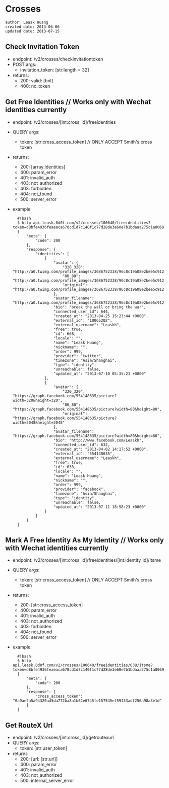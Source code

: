# Crosses
    author: Leask Huang
    created date: 2013-06-06
    updated date: 2013-07-15


## Check Invitation Token
* endpoint: /v2/crosses/checkinvitationtoken
* POST args:
    - invitation_token: [str:length = 32]
* returns:
    - 200: valid: [bol]
    - 400: no_token


## Get Free Identities // Works only with Wechat identities currently
* endpoint: /v2/crosses/[int:cross_id]/freeidentities
* QUERY args:
    - token: [str:cross_access_token] // ONLY ACCEPT Smith's cross token
* returns:
    - 200: [array:identities]
    - 400: param_error
    - 401: invalid_auth
    - 403: not_authorized
    - 403: forbidden
    - 404: not_found
    - 500: server_error
* example:

        #!bash
        $ http api.leask.0d0f.com/v2/crosses/100640/freeidentities?token=d8bfe4936feaeaca678cd1d7c140f1c77d28de3e60e7b1bdaaa275c1a006917d
        {
            "meta": {
                "code": 200
            },
            "response": {
                "identities": [
                    {
                        "avatar": {
                            "320_320": "http://a0.twimg.com/profile_images/3686752338/96c8c19a08e2bee5c912f80f6f59b7d3_reasonably_small.jpeg",
                            "80_80": "http://a0.twimg.com/profile_images/3686752338/96c8c19a08e2bee5c912f80f6f59b7d3_reasonably_small.jpeg",
                            "original": "http://a0.twimg.com/profile_images/3686752338/96c8c19a08e2bee5c912f80f6f59b7d3_reasonably_small.jpeg"
                        },
                        "avatar_filename": "http://a0.twimg.com/profile_images/3686752338/96c8c19a08e2bee5c912f80f6f59b7d3_reasonably_small.jpeg",
                        "bio": "break the wall or bring the war",
                        "connected_user_id": 644,
                        "created_at": "2013-04-25 15:23:44 +0000",
                        "external_id": "10065202",
                        "external_username": "Leaskh",
                        "free": true,
                        "id": 668,
                        "locale": "",
                        "name": "Leask Huang",
                        "nickname": "",
                        "order": 999,
                        "provider": "twitter",
                        "timezone": "Asia/Shanghai",
                        "type": "identity",
                        "unreachable": false,
                        "updated_at": "2013-07-10 05:35:21 +0000"
                    },
                    {
                        "avatar": {
                            "320_320": "https://graph.facebook.com/554148635/picture?width=320&height=320",
                            "80_80": "https://graph.facebook.com/554148635/picture?width=80&height=80",
                            "original": "https://graph.facebook.com/554148635/picture?width=2048&height=2048"
                        },
                        "avatar_filename": "https://graph.facebook.com/554148635/picture?width=80&height=80",
                        "bio": "http://www.facebook.com/Leaskh",
                        "connected_user_id": 632,
                        "created_at": "2013-04-02 14:17:52 +0000",
                        "external_id": "554148635",
                        "external_username": "Leaskh",
                        "free": true,
                        "id": 638,
                        "locale": "",
                        "name": "Leask Huang",
                        "nickname": "",
                        "order": 999,
                        "provider": "facebook",
                        "timezone": "Asia/Shanghai",
                        "type": "identity",
                        "unreachable": false,
                        "updated_at": "2013-07-11 18:58:23 +0000"
                    }
                ]
            }
        }


## Mark A Free Identity As My Identity // Works only with Wechat identities currently
* endpoint: /v2/crosses/[int:cross_id]/freeidentities/[int:identity_id]/itsme
* QUERY args:
    - token: [str:cross_access_token] // ONLY ACCEPT Smith's cross token
* returns:
    - 200: [str:cross_access_token]
    - 400: param_error
    - 401: invalid_auth
    - 403: not_authorized
    - 403: forbidden
    - 404: not_found
    - 500: server_error
* example:

        #!bash
        $ http api.leask.0d0f.com/v2/crosses/100640/freeidentities/638/itsme?token=d8bfe4936feaeaca678cd1d7c140f1c77d28de3e60e7b1bdaaa275c1a006917d
        {
            "meta": {
                "code": 200
            },
            "response": {
                "cross_access_token": "0a9ae2a5a94320ad5da772ba8a1b62e6745fe157545ef59433adf256a98a3e1d"
            }
        }


## Get RouteX Url
* endpoint: /v2/crosses/[int:cross_id]/getroutexurl
* QUERY args:
    - token: [str:user_token]
* returns
    - 200: [url: [str:url]]
    - 400: param_error
    - 401: invalid_auth
    - 403: not_authorized
    - 500: internal_server_error

